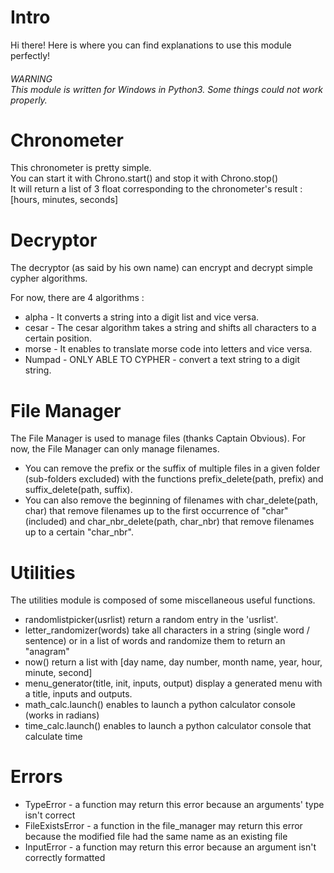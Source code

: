<h1>Intro</h1>
Hi there! Here is where you can find explanations to use this module perfectly!

<h6>WARNING<br/>This module is written for Windows in Python3. Some things could not work properly.</h6>

<h1>Chronometer</h1>
This chronometer is pretty simple.<br/>
You can start it with Chrono.start() and stop it with Chrono.stop()<br/>
It will return a list of 3 float corresponding to the chronometer's result : [hours, minutes, seconds]<br/>

<h1>Decryptor</h1>
The decryptor (as said by his own name) can encrypt and decrypt simple cypher algorithms.<br/>
<p>For now, there are 4 algorithms :</p>
<ul>
	<li>alpha - It converts a string into a digit list and vice versa.</li>
	<li>cesar - The cesar algorithm takes a string and shifts all characters to a certain position.</li>
	<li>morse - It enables to translate morse code into letters and vice versa.</li>
	<li>Numpad - ONLY ABLE TO CYPHER - convert a text string to a digit string.</li>
</ul>

<h1>File Manager</h1>
<p>The File Manager is used to manage files (thanks Captain Obvious). For now, the File Manager can only manage filenames.</p>
<ul>
	<li>You can remove the prefix or the suffix of multiple files in a given folder (sub-folders excluded) with the functions prefix_delete(path, prefix) and suffix_delete(path, suffix).</li>
	<li>You can also remove the beginning of filenames with char_delete(path, char) that remove filenames up to the first occurrence of "char" (included) and char_nbr_delete(path, char_nbr) that remove filenames up to a certain "char_nbr".</li>
</ul>

<h1>Utilities</h1>
<p>The utilities module is composed of some miscellaneous useful functions.</p>
<ul>
	<li>randomlistpicker(usrlist) return a random entry in the 'usrlist'.</li>
	<li>letter_randomizer(words) take all characters in a string (single word / sentence) or in a list of words and randomize them to return an "anagram"</li>
	<li>now() return a list with [day name, day number, month name, year, hour, minute, second]</li>
	<li>menu_generator(title, init, inputs, output) display a generated menu with a title, inputs and outputs.</li>
	<li>math_calc.launch() enables to launch a python calculator console (works in radians)</li>
	<li>time_calc.launch() enables to launch a python calculator console that calculate time</li>
</ul>

<h1>Errors</h1>
	<ul>
		<li>TypeError - a function may return this error because an arguments' type isn't correct</li>
		<li>FileExistsError - a function in the file_manager may return this error because the modified file had the same name as an existing file</li>
		<li>InputError - a function may return this error because an argument isn't correctly formatted</li>
	</ul>
